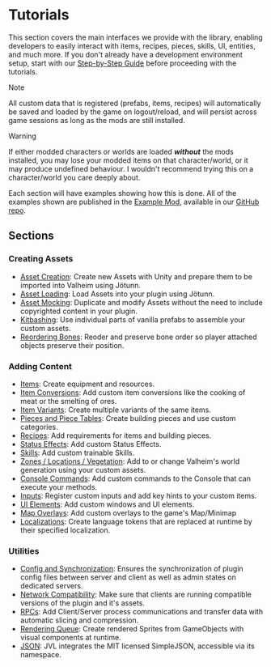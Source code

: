 ﻿# Tutorials

This section covers the main interfaces we provide with the library, enabling developers to easily interact with items, recipes, pieces, skills, UI, entities, and much more. If you don't already have a development environment setup, start with our [Step-by-Step Guide](../guides/guide.md) before proceeding with the tutorials.

> [!NOTE]
> All custom data that is registered (prefabs, items, recipes) will automatically be saved and loaded by the game on logout/reload, and will persist across game sessions as long as the mods are still installed.  

> [!WARNING]
> If either modded characters or worlds are loaded _**without**_ the mods installed, you may lose your modded items on that character/world, or it may produce undefined behaviour. I wouldn't recommend trying this on a character/world you care deeply about.

Each section will have examples showing how this is done. All of the examples shown are published in the [Example Mod](https://github.com/Valheim-Modding/JotunnModExample), available in our [GitHub repo](https://github.com/Valheim-Modding).

## Sections

### Creating Assets

* [Asset Creation](asset-creation.md): Create new Assets with Unity and prepare them to be imported into Valheim using Jötunn.
* [Asset Loading](asset-loading.md): Load Assets into your plugin using Jötunn.
* [Asset Mocking](asset-mocking.md): Duplicate and modify Assets without the need to include copyrighted content in your plugin.
* [Kitbashing](kitbash.md): Use individual parts of vanilla prefabs to assemble your custom assets.
* [Reordering Bones](bonereorder.md): Reoder and preserve bone order so player attached objects preserve their position.

### Adding Content

* [Items](items.md): Create equipment and resources.
* [Item Conversions](item-conversions.md): Add custom item conversions like the cooking of meat or the smelting of ores.
* [Item Variants](item-variants.md): Create multiple variants of the same items.
* [Pieces and Piece Tables](pieces.md): Create building pieces and use custom categories.
* [Recipes](recipes.md): Add requirements for items and building pieces.
* [Status Effects](status-effects.md): Add custom Status Effects.
* [Skills](skills.md): Add custom trainable Skills.
* [Zones / Locations / Vegetation](zones.md): Add to or change Valheim's world generation using your custom assets.
* [Console Commands](console-commands.md): Add custom commands to the Console that can execute your methods.
* [Inputs](inputs.md): Register custom inputs and add key hints to your custom items.
* [UI Elements](gui.md): Add custom windows and UI elements.
* [Map Overlays](map.md): Add custom overlays to the game's Map/Minimap
* [Localizations](localization.md): Create language tokens that are replaced at runtime by their specified localization.

### Utilities

* [Config and Synchronization](config.md): Ensures the synchronization of plugin config files between server and client as well as admin states on dedicated servers.
* [Network Compatibility](networkcompatibility.md): Make sure that clients are running compatible versions of the plugin and it's assets.
* [RPCs](rpcs.md): Add Client/Server process communications and transfer data with automatic slicing and compression.
* [Rendering Queue](renderqueue.md): Create rendered Sprites from GameObjects with visual components at runtime.
* [JSON](https://github.com/mhallin/SimpleJSON.NET): JVL integrates the MIT licensed SimpleJSON, accessible via its namespace.